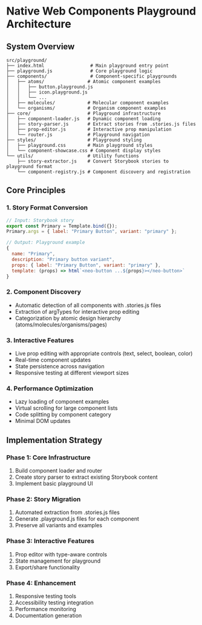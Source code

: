# Native Web Components Playground Architecture

## System Overview

```
src/playground/
├── index.html                 # Main playground entry point
├── playground.js              # Core playground logic
├── components/                # Component-specific playgrounds
│   ├── atoms/                # Atomic component examples
│   │   ├── button.playground.js
│   │   ├── icon.playground.js
│   │   └── ...
│   ├── molecules/            # Molecular component examples
│   └── organisms/            # Organism component examples
├── core/                     # Playground infrastructure
│   ├── component-loader.js   # Dynamic component loading
│   ├── story-parser.js       # Extract stories from .stories.js files
│   ├── prop-editor.js        # Interactive prop manipulation
│   └── router.js             # Playground navigation
├── styles/                   # Playground styling
│   ├── playground.css        # Main playground styles
│   └── component-showcase.css # Component display styles
└── utils/                    # Utility functions
    ├── story-extractor.js    # Convert Storybook stories to playground format
    └── component-registry.js # Component discovery and registration
```

## Core Principles

### 1. Story Format Conversion
```javascript
// Input: Storybook story
export const Primary = Template.bind({});
Primary.args = { label: "Primary Button", variant: "primary" };

// Output: Playground example
{
  name: "Primary",
  description: "Primary button variant",
  props: { label: "Primary Button", variant: "primary" },
  template: (props) => html`<neo-button ...${props}></neo-button>`
}
```

### 2. Component Discovery
- Automatic detection of all components with .stories.js files
- Extraction of argTypes for interactive prop editing
- Categorization by atomic design hierarchy (atoms/molecules/organisms/pages)

### 3. Interactive Features
- Live prop editing with appropriate controls (text, select, boolean, color)
- Real-time component updates
- State persistence across navigation
- Responsive testing at different viewport sizes

### 4. Performance Optimization
- Lazy loading of component examples
- Virtual scrolling for large component lists
- Code splitting by component category
- Minimal DOM updates

## Implementation Strategy

### Phase 1: Core Infrastructure
1. Build component loader and router
2. Create story parser to extract existing Storybook content
3. Implement basic playground UI

### Phase 2: Story Migration
1. Automated extraction from .stories.js files
2. Generate .playground.js files for each component
3. Preserve all variants and examples

### Phase 3: Interactive Features
1. Prop editor with type-aware controls
2. State management for playground
3. Export/share functionality

### Phase 4: Enhancement
1. Responsive testing tools
2. Accessibility testing integration
3. Performance monitoring
4. Documentation generation
